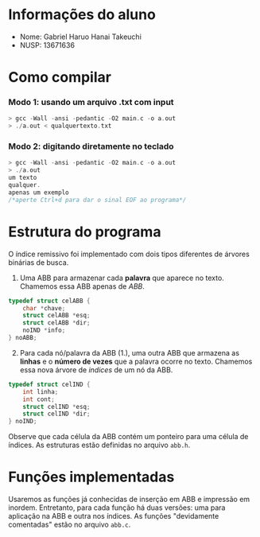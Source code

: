 # Informações do aluno
- Nome: Gabriel Haruo Hanai Takeuchi
- NUSP: 13671636

# Como compilar
### Modo 1: usando um arquivo .txt com input
```C
> gcc -Wall -ansi -pedantic -O2 main.c -o a.out
> ./a.out < qualquertexto.txt
```
### Modo 2: digitando diretamente no teclado
```C
> gcc -Wall -ansi -pedantic -O2 main.c -o a.out
> ./a.out
um texto
qualquer.
apenas um exemplo
/*aperte Ctrl+d para dar o sinal EOF ao programa*/
```

# Estrutura do programa
O índice remissivo foi implementado com dois tipos diferentes de árvores binárias de busca.
1. Uma ABB para armazenar cada __palavra__ que aparece no texto. Chamemos essa ABB apenas de _ABB_.
```C
typedef struct celABB {
	char *chave;
	struct celABB *esq;
	struct celABB *dir; 
	noIND *info;
} noABB;
```
2. Para cada nó/palavra da ABB (1.), uma outra ABB que armazena as __linhas__ e o __número de vezes__ que a palavra ocorre no texto. Chamemos essa nova árvore de _indices_ de um nó da ABB.
```C
typedef struct celIND {
	int linha;
	int cont;
	struct celIND *esq;
	struct celIND *dir;
} noIND;
```
Observe que cada célula da ABB contém um ponteiro para uma célula de índices.
As estruturas estão definidas no arquivo `abb.h`.

# Funções implementadas
Usaremos as funções já conhecidas de inserção em ABB e impressão em inordem. Entretanto, para cada função há duas versões: uma para aplicação na ABB e outra nos índices.
As funções "devidamente comentadas" estão no arquivo `abb.c`.
